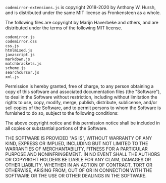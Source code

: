 `codemirror-extensions.js` is copyright 2018-2020 by Anthony W. Hursh, and is distributed under the same MIT license as Fronkensteen as a whole.

The following files are copyright by Marijn Haverbeke and others, and are distributed under the terms of the following MIT license.

```
codemirror.js
codemirror.css
css.js
htmlmixed.js
javascript.js
markdown.js
matchbrackets.js
scheme.js
searchcursor.js
xml.js
```

Permission is hereby granted, free of charge, to any person obtaining a copy
of this software and associated documentation files (the "Software"), to deal
in the Software without restriction, including without limitation the rights
to use, copy, modify, merge, publish, distribute, sublicense, and/or sell
copies of the Software, and to permit persons to whom the Software is
furnished to do so, subject to the following conditions:

The above copyright notice and this permission notice shall be included in
all copies or substantial portions of the Software.

THE SOFTWARE IS PROVIDED "AS IS", WITHOUT WARRANTY OF ANY KIND, EXPRESS OR
IMPLIED, INCLUDING BUT NOT LIMITED TO THE WARRANTIES OF MERCHANTABILITY,
FITNESS FOR A PARTICULAR PURPOSE AND NONINFRINGEMENT. IN NO EVENT SHALL THE
AUTHORS OR COPYRIGHT HOLDERS BE LIABLE FOR ANY CLAIM, DAMAGES OR OTHER
LIABILITY, WHETHER IN AN ACTION OF CONTRACT, TORT OR OTHERWISE, ARISING FROM,
OUT OF OR IN CONNECTION WITH THE SOFTWARE OR THE USE OR OTHER DEALINGS IN
THE SOFTWARE.
